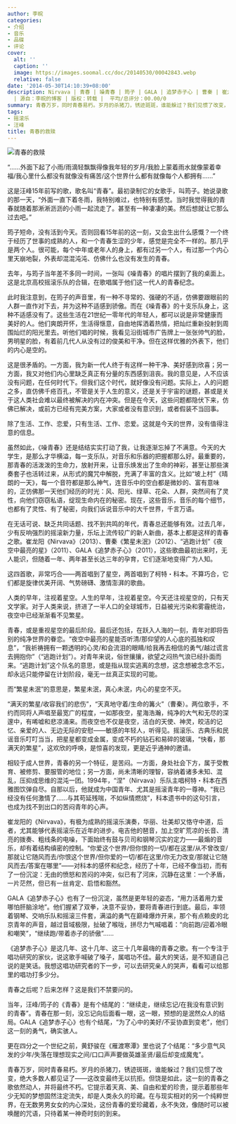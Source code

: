 ```yaml
---
author: 李皖
categories:
- 介绍
- 音乐
- 品碟
- 评论
cover:
  alt: ''
  caption: ''
  image: https://images.soomal.cc/doc/20140530/00042843.webp
  relative: false
date: '2014-05-30T14:10:39+08:00'
description: Nirvava | 青春 | 噪青春 | 筠子 | GALA | 追梦赤子心 | 曹秦 | 崔龙阳 | 逃跑计划 | 繁星未泯 | 夜空中最亮的星
  | 源自：李皖的博客 | 版权：转载 |  平均/总评分：00.00/0
summary: 青春万岁，同时青春易朽。岁月的杀猪刀，锈迹斑斑，谁能躲过？我们见惯了改变，绝大多数人都见证了――这改变最终无以抗拒。但饶是如此，这一刻的青春之歌依然动人，并将最终不朽。它提示着天真、美、自由和爱的珍贵，提示着那些年少无知的梦想固然注定流失，却是人类永久的珍藏……
tags:
- 摇滚乐
- 汪峰
title: 青春的救赎
---
```


![青春的救赎](https://images.soomal.cc/doc/20140530/00042842.webp)





“……外面下起了小雨/雨滴轻飘飘得像我年轻的岁月/我脸上蒙着雨水就像蒙着幸福/我心里什么都没有就像没有痛苦/这个世界什么都有就像每个人都拥有……”

这是汪峰15年前写的歌，歌名叫“青春”。最初录制它的女歌手，叫筠子。她说录歌的那一天，“外面一直下着冬雨，我特别难过，也特别有感觉。当时我觉得我的青春就随着那淅淅沥沥的小雨一起流走了。甚至有一种凄凄的美。然后想就让它那么过去吧。”

筠子短命，没有活到今天。否则回看15年前的这一刻，又会生出什么感慨？一个终于经历了世事的成熟的人，和一个青春生涩的少年，感觉是完全不一样的。那几乎是两个人。很可能，每个中年或老年人的身上，都有过另一个人，有过那一个内心里天崩地裂，外表却混混沌沌、仿佛什么也没有发生的青春。

去年，与筠子当年差不多同一时间，一张叫《噪青春》的唱片摆到了我的桌面上。这是北京高校摇滚乐队的合辑，在歌唱属于他们这一代人的青春纪念。

此时我注意到，在筠子的声音里，有一种不寻常的、强硬的不适，仿佛要跟眼前的人群一直作对下去，并为这种不适感到骄傲。而在《噪青春》的十支乐队身上，这种不适感没有了。这些生活在21世纪一零年代的年轻人，都可以说是非常健康而美好的人。他们爽朗开怀，生活得惬意，自由地挥洒着热情，把灿烂重新投射到周围灿烂的阳光里去。听他们唱的时候，我看见沿街城市广告牌上一张张帅气的脸，男明星的脸，有着前几代人从没有过的俊美和干净。但在这样优雅的外表下，他们的内心是空的。

这是很矛盾的。一方面，我为新一代人终于有这样一种干净、美好感到欣喜；另一方面，我又对他们内心里缺乏真正有分量的东西感到沮丧。我的意见是，人不应该没有问题，在任何时代下。但我们这个时代，就好像没有问题。实际上，人的问题之多，直仿佛千疮百孔，不管是关于人生的意义，还是关于宇宙的谜题，甚或是关于这人类社会难以最终被解决的内在冲突。但是在今天，这些问题都隐伏下来，仿佛已解决，或前方已经有完美方案，大家或者没有意识到，或者假装不当回事。

除了生活、工作、恋爱，只有生活、工作、恋爱。这就是今天的世界，没有值得注意的信息。

虽然如此，《噪青春》还是结结实实打动了我，让我逐渐忘掉了不满意。今天的大学生，是那么才华横溢，每一支乐队，对音乐和乐器的把握都那么好。最重要的，那青春的活泼泼的生命力，放射开来，让音乐焕发出了生命的神彩，甚至让那些演奏套子也活转过来，从形式的魔咒中解脱，充满了丰富的含义。比如“坡上村”《晴朗的一天》，每一个音符都是那么神气，连音乐中的空白都是微妙的、富有意味的，正仿佛那一天他们经历的时光：风、阳光、绿草、花朵、人群，突然间有了灵性，向他们窃窃私语，绽现生命内在的秘密。现在，这些音乐，音乐的每个细节，也都有了灵性、有了秘密，向我们诉说音乐中的大千世界，千言万语。

在无话可说、缺乏共同话题、找不到共鸣的年代，青春总还能够有效。过去几年，少有反响强烈的摇滚新力量，乐坛上流传较广的新人新曲，基本上都是这样的青春之歌。崔龙阳《Nirvava》（2013）、曹秦《繁星未泯》（2012）、“逃跑计划”《夜空中最亮的星》（2011）、GALA《追梦赤子心》（2011），这些歌曲最初出来时，无人能识，但随着一年、两年甚至长达三年的孕育，它们逐渐地变得广为人知。

这四首歌，非常巧合――两首唱到了星空，两首唱到了柯特・科本。不算巧合，它们都是旋律优美开阔、气势磅礴、激情澎湃的歌曲。

人类的早年，注视着星空。人生的早年，注视着星空。今天还注视星空的，只有天文学家。对于人类来说，挤进了一半人口的全球城市，日益被光污染和雾霾统治，夜空中已经渐渐看不见繁星。

青春，或是重视星空的最后阶段。最后还包括，在跃入人海的一刻，青年对即将告别的纯净世界的眷恋。“夜空中最亮的星能否听清/那仰望的人心底的孤独和叹息”，“我祈祷拥有一颗透明的心灵/和会流泪的眼睛/给我再去相信的勇气/越过谎言去拥抱你”（“逃跑计划”）。对青年来说，俗世攘攘，欲望之闷热气浪已经扑面而来。“逃跑计划”这个队名的意思，或是指从现实逃离的念想，这念想被念念不忘，却永远只能停留在计划阶段，毫无一丝真正实现的可能。

而“繁星未泯”的意思是，繁星未泯，真心未泯，内心的星空不灭。

“满天的繁星/收容我们的悲伤”，“天真地守着/生命的篝火”（曹秦）。两位歌手，不约而同将人声唱至最宽广的程度，一如那夜空，星海浩瀚，纯净的大气和无尽的深邃中，有唏嘘和悲凉涌来。而夜空也不仅是夜空，洁白的天使、神灵，皎洁的记忆、亲爱的人、无边无际的安慰――敏感的年轻人，听得见。摇滚乐、古典乐和民谣音乐叮叮当当，把星星都变成金属，变成不朽的钻石和易碎的玻璃，“快看，那满天的繁星”，这欢欣的呼唤，是惊喜的发现，更是近乎通神的邀请。

相较于成人世界，青春的另一个特征，是苦闷。一方面，身处社会下方，属于受教育、被修剪、要服管的地位；另一方面，尚未清晰的理智，容纳着诸多未知、混乱，压抑成思维的混沌一团。1994年，“涅”（Nirvava）乐队主唱柯特・科本在西雅图饮弹自尽。自那以后，他就成为中国青年、尤其是摇滚青年的一尊神。“我已经没有任何激情了……与其苟延残喘，不如纵情燃烧”，科本遗书中的这句引言，也成为找不到出口的苦闷青年的心声。

崔龙阳的《Nirvava》，有极为成熟的摇滚乐演奏，华丽、壮美却又恪守中道，后者，尤其能够代表摇滚乐在近年的进步。电吉他的琶音，加上空旷荒凉的长音、清亮的拨奏、粗线条的电噪，下面始终有鼓与贝司和钢琴沉实的定力――最煽的音乐，却有着结构缜密的控制。“你爱这个世界/但你恨的一切/都在这里/从不曾改变/那就让它随风而去/你恨这个世界/但你爱的一切/都在这里/你无力改变/那就让它随风而去/答案在哪里”――对科本的感怀和纪念，经历了十年，已经不像当初，而有了一份沉淀：无由的愤怒和苦闷的冲突，似已有了河床，沉静在这里：一个矛盾，一片茫然，但已有一丝肯定、启悟和豁然。

GALA《追梦赤子心》也有了一份沉淀，虽然是更年轻的姿态，“用力活着用力爱哪怕肝脑涂地”。他们握紧了双拳，决意不妥协，要将青春进行到底。最后，率领着钢琴、交响乐队和摇滚三件套，满溢的勇气在巅峰爆炸开来，那个有点赖皮的北京青年的声音，越过音域极限，扯破了喉咙，拼尽力气喊唱着：“向前跑/迎着冷眼和嘲笑”，“继续跑/带着赤子的骄傲”……

《追梦赤子心》是这几年、这十几年、这三十几年最嗨的青春之歌。有一个专注于唱功研究的家伙，说这歌手喊破了嗓子，属唱功不佳。最大的笑话，是不知道自己说的是笑话。我想这唱功研究者的下一步，可以去研究亲人的哭声，看看可以给那里的唱功打多少分。

青春之后呢？后来怎样？这是我们不禁要问的。

当年，汪峰/筠子的《青春》是有个结尾的：“继续走，继续忘记/在我没有意识到的青春”。青春在那一刻，没忘记向后面看一眼，这一眼，预想的是泯然众人的结局。GALA《追梦赤子心》也有个结尾，“为了心中的美好/不妥协直到变老”，他们这一刻的勇气，确实骇人。

更在四分之一个世纪之前，黄舒骏在《雁渡寒潭》里也说了个结尾：“多少意气风发的少年/失落在理想现实之间/口口声声要做英雄圣贤/最后却变成魔鬼”。

青春万岁，同时青春易朽。岁月的杀猪刀，锈迹斑斑，谁能躲过？我们见惯了改变，绝大多数人都见证了――这改变最终无以抗拒。但饶是如此，这一刻的青春之歌依然动人，并将最终不朽。它提示着天真、美、自由和爱的珍贵，提示着那些年少无知的梦想固然注定流失，却是人类永久的珍藏。在与现实相对的另一个纯粹世界，在无数男男女女的内心深处，这份青春的爱珍藏着，永不失效，像随时可以被唤醒的咒语，只待着某一神奇时刻的到来。